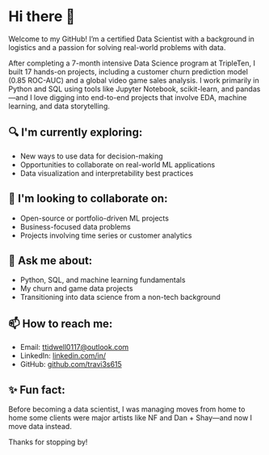 # Hi there 👋

Welcome to my GitHub! I’m a certified Data Scientist with a background in logistics and a passion for solving real-world problems with data.

After completing a 7-month intensive Data Science program at TripleTen, I built 17 hands-on projects, including a customer churn prediction model (0.85 ROC-AUC) and a global video game sales analysis. I work primarily in Python and SQL using tools like Jupyter Notebook, scikit-learn, and pandas—and I love digging into end-to-end projects that involve EDA, machine learning, and data storytelling.

## 🔍 I'm currently exploring:
- New ways to use data for decision-making
- Opportunities to collaborate on real-world ML applications
- Data visualization and interpretability best practices

## 🤝 I'm looking to collaborate on:
- Open-source or portfolio-driven ML projects
- Business-focused data problems
- Projects involving time series or customer analytics

## 💬 Ask me about:
- Python, SQL, and machine learning fundamentals
- My churn and game data projects
- Transitioning into data science from a non-tech background

## 📫 How to reach me:
- Email: ttidwell0117@outlook.com
- LinkedIn: [linkedin.com/in/](https://www.linkedin.com/in/travis-tidwell0117)
- GitHub: [github.com/travi3s615](https://github.com/travi3s615)

## ✨ Fun fact:
Before becoming a data scientist, I was managing moves from home to home some clients were major artists like NF and Dan + Shay—and now I move data instead.

Thanks for stopping by!
